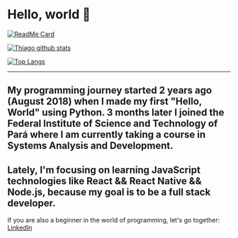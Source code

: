 # Hello, world 👋

<!--
**pgThiago/pgThiago** is a ✨ _special_ ✨ repository because its `README.md` (this file) appears on your GitHub profile.

Here are some ideas to get you started:

- 🔭 I’m currently working on ...
- 🌱 I’m currently learning ...
- 👯 I’m looking to collaborate on ...
- 🤔 I’m looking for help with ...
- 💬 Ask me about ...
- 📫 How to reach me: ...
- 😄 Pronouns: ...
- ⚡ Fun fact: ...
-->
[![ReadMe Card](https://github-readme-stats.vercel.app/api/pin/?username=pgthiago&repo=pgThiago&layout=compact&theme=synthwave)](https://github.com/pgthiago)

[![Thiago github stats](https://github-readme-stats.vercel.app/api?username=pgthiago&theme=synthwave&include_all_commits=true)](https://github.com/pgthiago)

[![Top Langs](https://github-readme-stats.vercel.app/api/top-langs/?username=pgthiago&layout=compact&theme=synthwave)](https://github.com/pgthiago)

---     
My programming journey started 2 years ago (August 2018)
when I made my first "Hello, World" using Python.
3 months later I joined the Federal Institute of Science and Technology of Pará
where I am currently taking a course in Systems Analysis and Development.
---
Lately, I'm focusing on learning JavaScript technologies like
React && React Native && Node.js, because my goal is to be a
full stack developer.
---
If you are also a beginner in the world of programming, let's go together:
[LinkedIn](www.linkedin.com/in/thiago-silva-bb2b67185)

